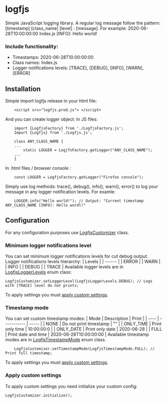 # logfjs

Simple JavaScript logging library. 
A regular log message follow the pattern: [timestamp] [class_name] [level] : [message]. 
For example: 2020-06-28T10:00:00:00 Index.js [INFO]: Hello world! 
    
### Include functionality:
- Timestamps: 2020-06-28T10:00:00:00
- Class names: Index.js
- Logger notifications levels: [TRACE], [DEBUG], [INFO], [WARN], [ERROR]

## Installation
Simple import logfjs release in your html file:
``` 
    <script src="logfjs.prod.js"> </script>
```
And you can create  logger object: 
    In JS files:
```
    import {LogfjsFactory} from './LogfjsFactory.js';
    Import {Logfjs} from './Logfjs.js';
    
    class ANY_CLASS_NAME {
    ...
        static LOGGER = LogjfsFactory.getLogger("ANY_CLASS_NAME");
    ...
    }
```
   In .html files / browser console :
```   
    const LOGGER = LogfjsFactory.getLogger("Firefox console");
```

Simply use log methods: trace(), debug(), info(), warn(), error() to log your message in any logger notification levels.
For examle:
```
    LOGGER.info("Hello world!"); // Output: "Current timestamp ANY_CLASS_NAME [INFO]: Hello wordl!"
```

## Configuration
For any configuration purposes use [LogfjsCustomizer](src/LogfjsCustomizer.js) class.
### Minimum logger notifications level
You can set minimum logger notifications levels for cut debug output. Logger notifications levels hierarchy:
| Levels |
| ------ |
| ERROR |
| WARN |
| INFO |
| DEBUG |
| TRACE |
Available logger levels are in [LogfjsLoggerLevels](src/LogfjsLoggerLevels.js) enum class:
```
LogfjsCustomizer.setLoggerLevel(LogfjsLoggerLevels.DEBUG); // Logs with [TRACE] level do not prints;
```
To apply settings you must [apply custom settings](README.md#Apply-custom-settings).
### Timestamp mode 
You can set custom timestamp modes:
| Mode | Description | Print |
| ---- | ----------- | ----- |
| NONE | Do not print timestamp | "" |
| ONLY_TIME | Print only time  | 10:00:00:0 |
| ONLY_DATE | Print only date | 2020-06-28 |
| FULL | Print date and  time | 2020-06-28T10:00:00:00 |
Available timestamp modes are in [LogfjsTimestampMode](src/LogfjsTimestampMode.js) enum class.
```
    LogfjsCustomizer.setTimestampMode(LogfjsTimestampMode.FULL); // Print full timestamp;
```
To apply settings you must [apply custom settings](README.md#Apply-custom-settings).
### Apply custom settings
To apply custom settings you need initialize your custom config:
```
LogfjsCustomizer.initialize();
```